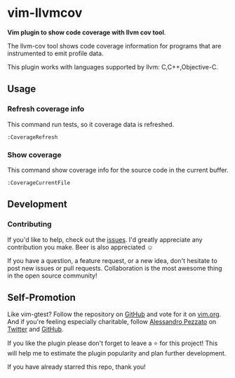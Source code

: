 # vim-llvmcov

**Vim plugin to show code coverage with llvm cov tool**.

The llvm-cov tool shows code coverage information for programs that are
instrumented to emit profile data.

This plugin works with languages supported by llvm: C,C++,Objective-C.

## Usage

### Refresh coverage info

This command run tests, so it coverage data is refreshed.

```
:CoverageRefresh
```

### Show coverage

This command show coverage info for the source code in the current buffer.

```
:CoverageCurrentFile
```

## Development

### Contributing

If you'd like to help, check out the
[issues](https://github.com/alepez/vim-llvmcov/issues). I'd greatly appreciate
any contribution you make. Beer is also appreciated ☺

If you have a question, a feature request, or a new idea, don't hesitate to
post new issues or pull requests. Collaboration is the most awesome thing in
the open source community!

## Self-Promotion

Like vim-gtest?  Follow the repository on
[GitHub](https://github.com/alepez/vim-llvmcov) and vote for it on
[vim.org](http://www.vim.org/scripts/script.php?script_id=5292). And if you're
feeling especially charitable, follow [Alessandro Pezzato](http://pezzato.net/)
on [Twitter](http://twitter.com/alepezzato) and
[GitHub](https://github.com/alepez).

If you like the plugin please don't forget to leave a :star: for this project!
This will help me to estimate the plugin popularity and plan further
development.

If you have already starred this repo, thank you!
